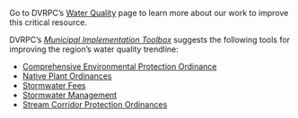 Go to DVRPC’s [Water Quality](https://www.dvrpc.org/WaterQuality/) page to learn more about our work to improve this critical resource.

DVRPC’s *[Municipal Implementation Toolbox](https://www.dvrpc.org/Plan/MIT/)* suggests the following tools for improving the region’s water quality trendline:
* [Comprehensive Environmental Protection Ordinance](https://www.dvrpc.org/Plan/MIT/comprehensiveenvironmentalprotectionordinance)
* [Native Plant Ordinances](https://www.dvrpc.org/Plan/MIT/nativeplantordinances)
* [Stormwater Fees](https://www.dvrpc.org/Plan/MIT/stormwaterfees)
* [Stormwater Management](https://www.dvrpc.org/Plan/MIT/stormwatermanagement)
* [Stream Corridor Protection Ordinances](https://www.dvrpc.org/Plan/MIT/streamcorridorprotectionordinances)